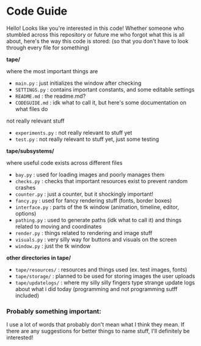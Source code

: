 # Code Guide

Hello! Looks like you're interested in this code! Whether someone who stumbled across this repository or future me who forgot what this is all about, here's the way this code is stored: (so that you don't have to look through every file for something)

**tape/** 

where the most important things are
- `main.py` : just initializes the window after checking
- `SETTINGS.py` : contains important constants, and some editable settings
- `README.md` : the readme.md?
- `CODEGUIDE.md` : idk what to call it, but here's some documentation on what files do

not really relevant stuff
- `experiments.py` : not really relevant to stuff yet
- `test.py` : not really relevant to stuff yet, just some testing


**tape/subsystems/** 

where useful code exists across different files
- `bay.py` : used for loading images and poorly manages them
- `checks.py` : checks that important resources exist to prevent random crashes
- `counter.py` : just a counter, but it shockingly important!
- `fancy.py` : used for fancy rendering stuff (fonts, border boxes)
- `interface.py` : parts of the tk window (animation, timeline, editor, options)
- `pathing.py` : used to generate paths (idk what to call it) and things related to moving and coordinates
- `render.py` : things related to rendering and image stuff
- `visuals.py` : very silly way for buttons and visuals on the screen
- `window.py` : just the tk window

**other directories in tape/**
- `tape/resources/` : resources and things used (ex. test images, fonts)
- `tape/storage/` : planned to be used for storing images the user uploads
- `tape/updatelogs/` : where my silly silly fingers type strange update logs about what i did today (programming and not programming sutff included)

### Probably something important:

I use a lot of words that probably don't mean what I think they mean. If there are any suggestions for better things to name stuff, I'll definitely be interested! 